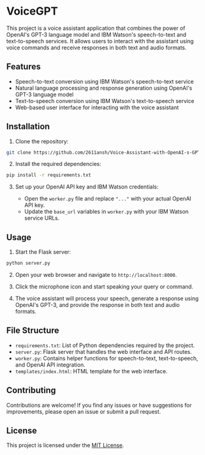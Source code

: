 # VoiceGPT

This project is a voice assistant application that combines the power of OpenAI's GPT-3 language model and IBM Watson's speech-to-text and text-to-speech services. It allows users to interact with the assistant using voice commands and receive responses in both text and audio formats.

## Features

- Speech-to-text conversion using IBM Watson's speech-to-text service
- Natural language processing and response generation using OpenAI's GPT-3 language model
- Text-to-speech conversion using IBM Watson's text-to-speech service
- Web-based user interface for interacting with the voice assistant

## Installation

1. Clone the repository:

```bash
git clone https://github.com/2611ansh/Voice-Assistant-with-OpenAI-s-GPT-3-and-IBM-Watson.git
```

2. Install the required dependencies:

```bash
pip install -r requirements.txt
```

3. Set up your OpenAI API key and IBM Watson credentials:

   - Open the `worker.py` file and replace `"..."` with your actual OpenAI API key.
   - Update the `base_url` variables in `worker.py` with your IBM Watson service URLs.

## Usage

1. Start the Flask server:

```bash
python server.py
```

2. Open your web browser and navigate to `http://localhost:8000`.

3. Click the microphone icon and start speaking your query or command.

4. The voice assistant will process your speech, generate a response using OpenAI's GPT-3, and provide the response in both text and audio formats.

## File Structure

- `requirements.txt`: List of Python dependencies required by the project.
- `server.py`: Flask server that handles the web interface and API routes.
- `worker.py`: Contains helper functions for speech-to-text, text-to-speech, and OpenAI API integration.
- `templates/index.html`: HTML template for the web interface.

## Contributing

Contributions are welcome! If you find any issues or have suggestions for improvements, please open an issue or submit a pull request.

## License

This project is licensed under the [MIT License](LICENSE).
